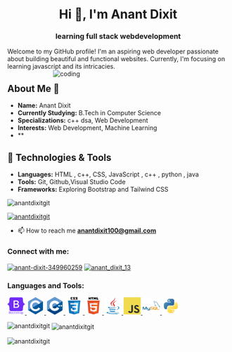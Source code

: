 <h1 align="center">Hi 👋, I'm Anant Dixit</h1>
<h3 align="center">learning full stack webdevelopment</h3>
Welcome to my GitHub profile! I'm an aspiring web developer passionate about building beautiful and functional websites. Currently, I'm focusing on learning javascript and its intricacies.
<img align='right'alt="coding" width="400" src="https://user-images.githubusercontent.com/55389276/140866485-8fb1c876-9a8f-4d6a-98dc-08c4981eaf70.gif "></img>






## About Me 👀


- **Name:** Anant Dixit
- **Currently Studying:** B.Tech in Computer Science
- **Specializations:** c++ dsa, Web Development
- **Interests:** Web Development,  Machine Learning
- ** 


## 🔧 Technologies & Tools
- **Languages:** HTML , c++, CSS, JavaScript , c++ , python , java
- **Tools:** Git, Github,Visual Studio Code
- **Frameworks:** Exploring Bootstrap and Tailwind CSS


<p align="left"> <img src="https://komarev.com/ghpvc/?username=anantdixitgit&label=Profile%20views&color=0e75b6&style=flat" alt="anantdixitgit" /> </p>

<p align="left"> <a href="https://github.com/ryo-ma/github-profile-trophy"><img src="https://github-profile-trophy.vercel.app/?username=anantdixitgit" alt="anantdixitgit" /></a> </p>

- 📫 How to reach me **anantdixit100@gmail.com**

<h3 align="left">Connect with me:</h3>
<p align="left">
<a href="https://linkedin.com/in/anant-dixit-349960259" target="blank"><img align="center" src="https://raw.githubusercontent.com/rahuldkjain/github-profile-readme-generator/master/src/images/icons/Social/linked-in-alt.svg" alt="anant-dixit-349960259" height="30" width="40" /></a>
<a href="https://www.leetcode.com/anant_dixit_13" target="blank"><img align="center" src="https://raw.githubusercontent.com/rahuldkjain/github-profile-readme-generator/master/src/images/icons/Social/leet-code.svg" alt="anant_dixit_13" height="30" width="40" /></a>
</p>

<h3 align="left">Languages and Tools:</h3>
<p align="left"> <a href="https://getbootstrap.com" target="_blank" rel="noreferrer"> <img src="https://raw.githubusercontent.com/devicons/devicon/master/icons/bootstrap/bootstrap-plain-wordmark.svg" alt="bootstrap" width="40" height="40"/> </a> <a href="https://www.cprogramming.com/" target="_blank" rel="noreferrer"> <img src="https://raw.githubusercontent.com/devicons/devicon/master/icons/c/c-original.svg" alt="c" width="40" height="40"/> </a> <a href="https://www.w3schools.com/cpp/" target="_blank" rel="noreferrer"> <img src="https://raw.githubusercontent.com/devicons/devicon/master/icons/cplusplus/cplusplus-original.svg" alt="cplusplus" width="40" height="40"/> </a> <a href="https://www.w3schools.com/css/" target="_blank" rel="noreferrer"> <img src="https://raw.githubusercontent.com/devicons/devicon/master/icons/css3/css3-original-wordmark.svg" alt="css3" width="40" height="40"/> </a> <a href="https://www.w3.org/html/" target="_blank" rel="noreferrer"> <img src="https://raw.githubusercontent.com/devicons/devicon/master/icons/html5/html5-original-wordmark.svg" alt="html5" width="40" height="40"/> </a> <a href="https://www.java.com" target="_blank" rel="noreferrer"> <img src="https://raw.githubusercontent.com/devicons/devicon/master/icons/java/java-original.svg" alt="java" width="40" height="40"/> </a> <a href="https://developer.mozilla.org/en-US/docs/Web/JavaScript" target="_blank" rel="noreferrer"> <img src="https://raw.githubusercontent.com/devicons/devicon/master/icons/javascript/javascript-original.svg" alt="javascript" width="40" height="40"/> </a> <a href="https://www.mysql.com/" target="_blank" rel="noreferrer"> <img src="https://raw.githubusercontent.com/devicons/devicon/master/icons/mysql/mysql-original-wordmark.svg" alt="mysql" width="40" height="40"/> </a> <a href="https://www.python.org" target="_blank" rel="noreferrer"> <img src="https://raw.githubusercontent.com/devicons/devicon/master/icons/python/python-original.svg" alt="python" width="40" height="40"/> </a> </p>

<p><img align="left" src="https://github-readme-stats.vercel.app/api/top-langs?username=anantdixitgit&show_icons=true&locale=en&layout=compact" alt="anantdixitgit" /></p>

<p>&nbsp;<img align="center" src="https://github-readme-stats.vercel.app/api?username=anantdixitgit&show_icons=true&locale=en" alt="anantdixitgit" /></p>

<p><img align="center" src="https://github-readme-streak-stats.herokuapp.com/?user=anantdixitgit&" alt="anantdixitgit" /></p>

